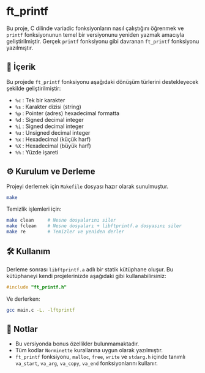# ft_printf

Bu proje, C dilinde variadic fonksiyonların nasıl çalıştığını öğrenmek ve `printf` fonksiyonunun temel bir versiyonunu yeniden yazmak amacıyla geliştirilmiştir. Gerçek `printf` fonksiyonu gibi davranan `ft_printf` fonksiyonu yazılmıştır.

## 📁 İçerik

Bu projede `ft_printf` fonksiyonu aşağıdaki dönüşüm türlerini destekleyecek şekilde geliştirilmiştir:

- `%c` : Tek bir karakter
- `%s` : Karakter dizisi (string)
- `%p` : Pointer (adres) hexadecimal formatta
- `%d` : Signed decimal integer
- `%i` : Signed decimal integer
- `%u` : Unsigned decimal integer
- `%x` : Hexadecimal (küçük harf)
- `%X` : Hexadecimal (büyük harf)
- `%%` : Yüzde işareti

## ⚙️ Kurulum ve Derleme

Projeyi derlemek için `Makefile` dosyası hazır olarak sunulmuştur.

```bash
make
```

Temizlik işlemleri için:

```bash
make clean     # Nesne dosyalarını siler
make fclean    # Nesne dosyaları + libftprintf.a dosyasını siler
make re        # Temizler ve yeniden derler
```

## 🛠 Kullanım

Derleme sonrası `libftprintf.a` adlı bir statik kütüphane oluşur. Bu kütüphaneyi kendi projelerinizde aşağıdaki gibi kullanabilirsiniz:

```c
#include "ft_printf.h"
```

Ve derlerken:

```bash
gcc main.c -L. -lftprintf
```

## 📌 Notlar

- Bu versiyonda bonus özellikler bulunmamaktadır.
- Tüm kodlar `Norminette` kurallarına uygun olarak yazılmıştır.
- `ft_printf` fonksiyonu, `malloc`, `free`, `write` ve `stdarg.h` içinde tanımlı `va_start`, `va_arg`, `va_copy`, `va_end` fonksiyonlarını kullanır.
